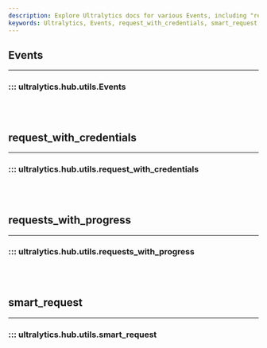 ```yaml
---
description: Explore Ultralytics docs for various Events, including "request_with_credentials" and "requests_with_progress". Also, understand the use of the "smart_request".
keywords: Ultralytics, Events, request_with_credentials, smart_request, Ultralytics hub utils, requests_with_progress
---
```


## Events
---
### ::: ultralytics.hub.utils.Events
<br><br>

## request_with_credentials
---
### ::: ultralytics.hub.utils.request_with_credentials
<br><br>

## requests_with_progress
---
### ::: ultralytics.hub.utils.requests_with_progress
<br><br>

## smart_request
---
### ::: ultralytics.hub.utils.smart_request
<br><br>